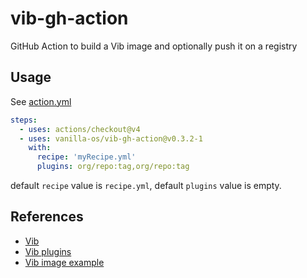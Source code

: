 # vib-gh-action
GitHub Action to build a Vib image and optionally push it on a registry

## Usage
See [action.yml](action.yml)

```yaml
steps:
  - uses: actions/checkout@v4
  - uses: vanilla-os/vib-gh-action@v0.3.2-1
    with:
      recipe: 'myRecipe.yml'
      plugins: org/repo:tag,org/repo:tag
```

default `recipe` value is `recipe.yml`, default `plugins` value is empty.

## References
- [Vib](https://github.com/Vanilla-OS/Vib)
- [Vib plugins](https://github.com/Vanilla-OS/vib-plugin)
- [Vib image example](https://github.com/Vanilla-OS/desktop-image)